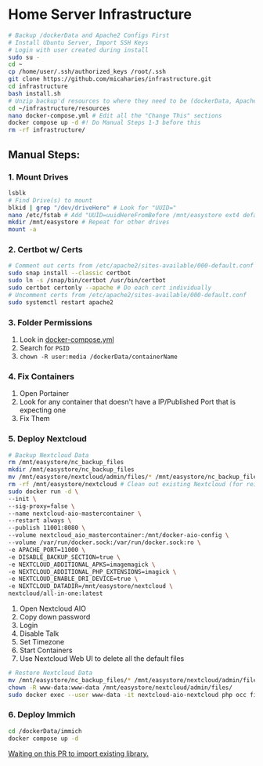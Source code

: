 # Home Server Infrastructure

```bash
# Backup /dockerData and Apache2 Configs First
# Install Ubuntu Server, Import SSH Keys
# Login with user created during install
sudo su -
cd ~
cp /home/user/.ssh/authorized_keys /root/.ssh
git clone https://github.com/micaharies/infrastructure.git
cd infrastructure
bash install.sh
# Unzip backup'd resources to where they need to be (dockerData, Apache2 Configs)
cd ~/infrastructure/resources
nano docker-compose.yml # Edit all the "Change This" sections
docker compose up -d #! Do Manual Steps 1-3 before this
rm -rf infrastructure/
```

## Manual Steps:
### 1. Mount Drives
```bash
lsblk
# Find Drive(s) to mount
blkid | grep "/dev/driveHere" # Look for "UUID="
nano /etc/fstab # Add "UUID=uuidHereFromBefore /mnt/easystore ext4 defaults 0 0" to the end of the file
mkdir /mnt/easystore # Repeat for other drives
mount -a
```
### 2. Certbot w/ Certs
```bash
# Comment out certs from /etc/apache2/sites-available/000-default.conf
sudo snap install --classic certbot
sudo ln -s /snap/bin/certbot /usr/bin/certbot
sudo certbot certonly --apache # Do each cert individually
# Uncomment certs from /etc/apache2/sites-available/000-default.conf
sudo systemctl restart apache2
```
### 3. Folder Permissions
1. Look in [docker-compose.yml](https://github.com/micaharies/infrastructure/blob/main/resources/docker-compose.yml)
2. Search for `PGID`
3. `chown -R user:media /dockerData/containerName`
### 4. Fix Containers
1. Open Portainer
2. Look for any container that doesn't have a IP/Published Port that is expecting one
3. Fix Them
### 5. Deploy Nextcloud
```bash
# Backup Nextcloud Data
rm /mnt/easystore/nc_backup_files
mkdir /mnt/easystore/nc_backup_files
mv /mnt/easystore/nextcloud/admin/files/* /mnt/easystore/nc_backup_files/
rm -rf /mnt/easystore/nextcloud # Clean out existing Nextcloud (for reinstall)
sudo docker run -d \
--init \
--sig-proxy=false \
--name nextcloud-aio-mastercontainer \
--restart always \
--publish 11001:8080 \
--volume nextcloud_aio_mastercontainer:/mnt/docker-aio-config \
--volume /var/run/docker.sock:/var/run/docker.sock:ro \
-e APACHE_PORT=11000 \
-e DISABLE_BACKUP_SECTION=true \
-e NEXTCLOUD_ADDITIONAL_APKS=imagemagick \
-e NEXTCLOUD_ADDITIONAL_PHP_EXTENSIONS=imagick \
-e NEXTCLOUD_ENABLE_DRI_DEVICE=true \
-e NEXTCLOUD_DATADIR=/mnt/easystore/nextcloud \
nextcloud/all-in-one:latest
```
1. Open Nextcloud AIO
2. Copy down password
3. Login
4. Disable Talk
5. Set Timezone
6. Start Containers
7. Use Nextcloud Web UI to delete all the default files
```bash
# Restore Nextcloud Data
mv /mnt/easystore/nc_backup_files/* /mnt/easystore/nextcloud/admin/files/
chown -R www-data:www-data /mnt/easystore/nextcloud/admin/files/
sudo docker exec --user www-data -it nextcloud-aio-nextcloud php occ files:scan --all
```
### 6. Deploy Immich
```bash
cd /dockerData/immich
docker compose up -d
```
[Waiting on this PR to import existing library.](https://github.com/immich-app/immich/pull/3124)
